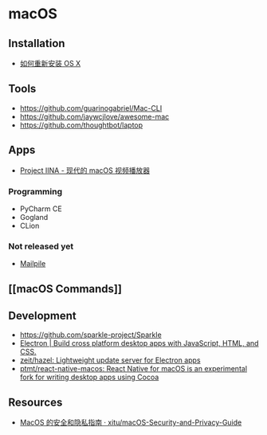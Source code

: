 # macOS


## Installation

- [如何重新安装 OS X](https://support.apple.com/zh-cn/HT204904)


## Tools

- https://github.com/guarinogabriel/Mac-CLI
- https://github.com/jaywcjlove/awesome-mac
- https://github.com/thoughtbot/laptop


## Apps

- [Project IINA - 现代的 macOS 视频播放器](https://lhc70000.github.io/iina/zh-cn/)

### Programming

- PyCharm CE
- Gogland
- CLion

### Not released yet

- [Mailpile](https://www.mailpile.is/)


## [[macOS Commands]]


## Development

- https://github.com/sparkle-project/Sparkle
- [Electron | Build cross platform desktop apps with JavaScript, HTML, and CSS.](https://electron.atom.io/)
- [zeit/hazel: Lightweight update server for Electron apps](https://github.com/zeit/hazel)
- [ptmt/react-native-macos: React Native for macOS is an experimental fork for writing desktop apps using Cocoa](https://github.com/ptmt/react-native-macos)


## Resources

- [MacOS 的安全和隐私指南 · xitu/macOS-Security-and-Privacy-Guide](https://github.com/xitu/macOS-Security-and-Privacy-Guide/blob/master/README-cn.md)
